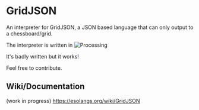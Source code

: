 # GridJSON
An interpreter for GridJSON, a JSON based language that can only output to a chessboard/grid.

The interpreter is written in ![Processing](https://processing.org/)

It's badly written but it works!

Feel free to contribute.

## Wiki/Documentation
(work in progress)
https://esolangs.org/wiki/GridJSON

